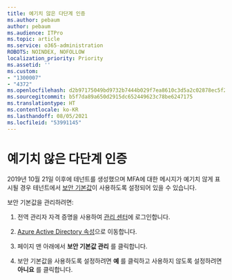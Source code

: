 ```yaml
---
title: 예기치 않은 다단계 인증
ms.author: pebaum
author: pebaum
ms.audience: ITPro
ms.topic: article
ms.service: o365-administration
ROBOTS: NOINDEX, NOFOLLOW
localization_priority: Priority
ms.assetid: ''
ms.custom:
- "1300007"
- "4372"
ms.openlocfilehash: d2b97175049bd9732b7444b029f7ea8610c3d5a2c02878ec5f20ded916baadd5
ms.sourcegitcommit: b5f7da89a650d2915dc652449623c78be6247175
ms.translationtype: HT
ms.contentlocale: ko-KR
ms.lasthandoff: 08/05/2021
ms.locfileid: "53991145"
---
```

# <a name="unexpected-multi-factor-authentication"></a>예기치 않은 다단계 인증

2019년 10월 21일 이후에 테넌트를 생성했으며 MFA에 대한 메시지가 예기치 않게 표시될 경우 테넌트에서 [보안 기본값](https://aka.ms/securitydefaults)이 사용하도록 설정되어 있을 수 있습니다. 

보안 기본값을 관리하려면:

1. 전역 관리자 자격 증명을 사용하여 [관리 센터](https://go.microsoft.com/fwlink/p/?linkid=834822)에 로그인합니다.

2. [Azure Active Directory 속성](https://portal.azure.com/#blade/Microsoft_AAD_IAM/ActiveDirectoryMenuBlade/Properties)으로 이동합니다.

3. 페이지 맨 아래에서 **보안 기본값 관리** 를 클릭합니다.

4. 보안 기본값을 사용하도록 설정하려면 **예** 를 클릭하고 사용하지 않도록 설정하려면 **아니요** 를 클릭합니다.
